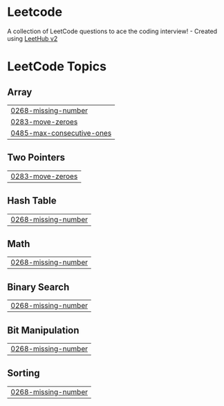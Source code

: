 # Leetcode
A collection of LeetCode questions to ace the coding interview! - Created using [LeetHub v2](https://github.com/arunbhardwaj/LeetHub-2.0)

<!---LeetCode Topics Start-->
# LeetCode Topics
## Array
|  |
| ------- |
| [0268-missing-number](https://github.com/98shah/Leetcode/tree/master/0268-missing-number) |
| [0283-move-zeroes](https://github.com/98shah/Leetcode/tree/master/0283-move-zeroes) |
| [0485-max-consecutive-ones](https://github.com/98shah/Leetcode/tree/master/0485-max-consecutive-ones) |
## Two Pointers
|  |
| ------- |
| [0283-move-zeroes](https://github.com/98shah/Leetcode/tree/master/0283-move-zeroes) |
## Hash Table
|  |
| ------- |
| [0268-missing-number](https://github.com/98shah/Leetcode/tree/master/0268-missing-number) |
## Math
|  |
| ------- |
| [0268-missing-number](https://github.com/98shah/Leetcode/tree/master/0268-missing-number) |
## Binary Search
|  |
| ------- |
| [0268-missing-number](https://github.com/98shah/Leetcode/tree/master/0268-missing-number) |
## Bit Manipulation
|  |
| ------- |
| [0268-missing-number](https://github.com/98shah/Leetcode/tree/master/0268-missing-number) |
## Sorting
|  |
| ------- |
| [0268-missing-number](https://github.com/98shah/Leetcode/tree/master/0268-missing-number) |
<!---LeetCode Topics End-->